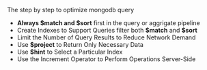 The step by step to optimize mongodb query

- **Always \$match and \$sort** first in the query or aggrigate pipeline 
- Create Indexes to Support Queries filter both **\$match** and **\$sort**
- Limit the Number of Query Results to Reduce Network Demand
- Use **\$project** to Return Only Necessary Data
- Use **\$hint** to Select a Particular Index
- Use the Increment Operator to Perform Operations Server-Side